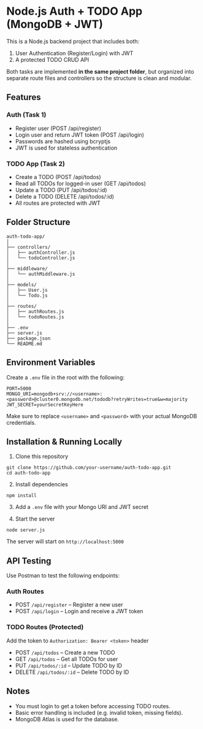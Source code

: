 # Node.js Auth + TODO App (MongoDB + JWT)

This is a Node.js backend project that includes both:

1. User Authentication (Register/Login) with JWT
2. A protected TODO CRUD API

Both tasks are implemented **in the same project folder**, but organized into separate route files and controllers so the structure is clean and modular.

## Features

### Auth (Task 1)
- Register user (POST /api/register)
- Login user and return JWT token (POST /api/login)
- Passwords are hashed using bcryptjs
- JWT is used for stateless authentication

### TODO App (Task 2)
- Create a TODO (POST /api/todos)
- Read all TODOs for logged-in user (GET /api/todos)
- Update a TODO (PUT /api/todos/:id)
- Delete a TODO (DELETE /api/todos/:id)
- All routes are protected with JWT

## Folder Structure

```
auth-todo-app/
│
├── controllers/
│   ├── authController.js
│   └── todoController.js
│
├── middleware/
│   └── authMiddleware.js
│
├── models/
│   ├── User.js
│   └── Todo.js
│
├── routes/
│   ├── authRoutes.js
│   └── todoRoutes.js
│
├── .env
├── server.js
├── package.json
└── README.md
```

## Environment Variables

Create a `.env` file in the root with the following:

```
PORT=5000
MONGO_URI=mongodb+srv://<username>:<password>@cluster0.mongodb.net/tododb?retryWrites=true&w=majority
JWT_SECRET=yourSecretKeyHere
```

Make sure to replace `<username>` and `<password>` with your actual MongoDB credentials.

## Installation & Running Locally

1. Clone this repository

```
git clone https://github.com/your-username/auth-todo-app.git
cd auth-todo-app
```

2. Install dependencies

```
npm install
```

3. Add a `.env` file with your Mongo URI and JWT secret

4. Start the server

```
node server.js
```

The server will start on `http://localhost:5000`

## API Testing

Use Postman to test the following endpoints:

### Auth Routes
- POST `/api/register` – Register a new user
- POST `/api/login` – Login and receive a JWT token

### TODO Routes (Protected)
Add the token to `Authorization: Bearer <token>` header
- POST `/api/todos` – Create a new TODO
- GET `/api/todos` – Get all TODOs for user
- PUT `/api/todos/:id` – Update TODO by ID
- DELETE `/api/todos/:id` – Delete TODO by ID

## Notes

- You must login to get a token before accessing TODO routes.
- Basic error handling is included (e.g. invalid token, missing fields).
- MongoDB Atlas is used for the database.


